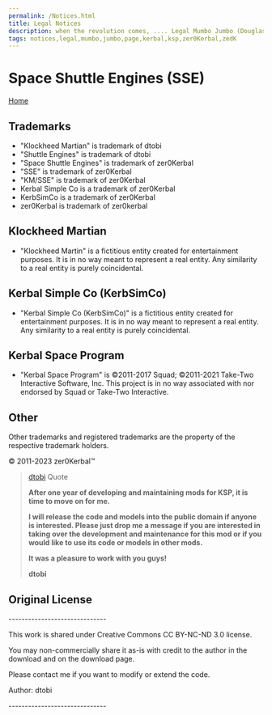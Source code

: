 ```yaml
---
permalink: /Notices.html
title: Legal Notices
description: when the revolution comes, .... Legal Mumbo Jumbo (Douglas Adams)
tags: notices,legal,mumbo,jumbo,page,kerbal,ksp,zer0Kerbal,zedK
---
```


<!--
Notices.md v1.0.1.0
Space Shuttle Engines (SSE)
created: 13 Apr 2022
updated: 15 May 2022

based upon work by LisiasT -->

<script src="https://kit.fontawesome.com/0ea5493613.js" crossorigin="anonymous"></script>
<i class="fa-solid fa-file-contract fa-beat-fade fa-3x" style="--fa-beat-fade-opacity: 0.1; --fa-beat-fade-scale: 1.25;color: #6495ED" ></i>

# Space Shuttle Engines (SSE)

[Home](./index.md)

## Trademarks

* "Klockheed Martian" is trademark of dtobi
* "Shuttle Engines" is trademark of dtobi
* "Space Shuttle Engines" is trademark of zer0Kerbal
* "SSE" is trademark of zer0Kerbal
* "KM/SSE" is trademark of zer0Kerbal
* Kerbal Simple Co is a trademark of zer0Kerbal
* KerbSimCo is a trademark of zer0Kerbal
* zer0Kerbal is trademark of zer0kerbal

## Klockheed Martian

* "Klockheed Martin" is a fictitious entity created for entertainment purposes. It is in no way meant to represent a real entity. Any similarity to a real entity is purely coincidental.

## Kerbal Simple Co (KerbSimCo)

* "Kerbal Simple Co (KerbSimCo)" is a fictitious entity created for entertainment purposes. It is in no way meant to represent a real entity. Any similarity to a real entity is purely coincidental.

## Kerbal Space Program

* "Kerbal Space Program" is ©2011-2017 Squad; ©2011-2021 Take-Two Interactive Software, Inc. This project is in no way associated with nor endorsed by Squad or Take-Two Interactive.

## Other

Other trademarks and registered trademarks are the property of the respective trademark holders.

© 2011-2023 zer0Kerbal™

> [dtobi](https://forum.kerbalspaceprogram.com/index.php?/topic/51197-11x-space-shuttle-engines-2016-07-03/#) Quote
>
> **After one year of developing and maintaining mods for KSP, it is time to move on for me.**
>
> **I will release the code and models into the public domain if anyone is interested. Please just drop me a message if you are interested in taking over the development and maintenance for this mod or if you would like to use its code or models in other mods.**
>
> **It was a pleasure to work with you guys!**
>
> **dtobi**

## Original License

\------------------------------

This work is shared under Creative Commons CC BY-NC-ND 3.0 license.

You may non-commercially share it as-is with credit to the author in the download and on the download page.

Please contact me if you want to modify or extend the code.

Author: dtobi

\------------------------------

<!-- THIS FILE: CC BY-ND 4.0 by zer0Kerbal -->
